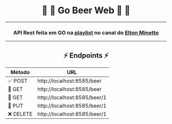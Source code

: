 <div align="center">

# 🍺 🍻 Go Beer Web 🍻 🍺 

-------------------
  
### API Rest feita em GO na [**playlist**](https://www.youtube.com/playlist?list=PL0qudqr7_CuStQUsf2vtHXMxOp5gl_ENc) no canal do [**Elton Minetto**](https://www.youtube.com/channel/UCZSl6chVJgpbhxjYbijnd0Q)
  
-------------------



## ⚡️ Endpoints ⚡️
| Método  |        URL        |
|---------|-------------------|
| ✅ POST | http://localhost:8585/beer |
| 👀 GET | http://localhost:8585/beer |
| 👀 GET | http://localhost:8585/beer/1 |
| 🔄 PUT | http://localhost:8585/beer/1 |
| ❌ DELETE | http://localhost:8585/beer/1 |

</div>


<!--<h2>⚡️ Endpoints ⚡️</h2>
<ul>
  <li><strong> ✅ POST.......| http://localhost:8585/beer </strong></li>
  <li><strong> 👀 GET..........| http://localhost:8585/beer </strong></li>
  <li><strong> 👀 GET..........| http://localhost:8585/beer/1 </strong></li>
  <li><strong> 🔄 PUT..........| http://localhost:8585/beer/1 </strong></li>
  <li><strong> ❌ DELETE...| http://localhost:8585/beer/1 </strong></li>
</ul>-->
